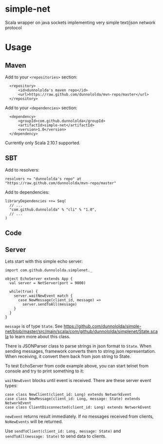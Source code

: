 simple-net
==========

Scala wrapper on java sockets implementing very simple text/json network protocol

Usage
=====

Maven
-----

Add to your `<repositories>` section:

      <repository>
          <id>dunnololda's maven repo</id>
          <url>https://raw.github.com/dunnololda/mvn-repo/master</url>
      </repository>
      
Add to your `<dependencies>` section:

      <dependency>
          <groupId>com.github.dunnololda</groupId>
          <artifactId>simple-net</artifactId>
          <version>1.0</version>
      </dependency>
      
Currently only Scala 2.10.1 supported.

SBT
---

Add to resolvers:

    resolvers += "dunnololda's repo" at "https://raw.github.com/dunnololda/mvn-repo/master"
    
Add to dependencies:

    libraryDependencies ++= Seq(
      // ...
      "com.github.dunnololda" % "cli" % "1.0",
      // ...
    )
    
Code
----

Server
------

Lets start with this simple echo server:

    import com.github.dunnololda.simplenet._
    
    object EchoServer extends App {
      val server = NetServer(port = 9000)
      
      while(true) {
        server.waitNewEvent match {
          case NewMessage(client_id, message) =>
            server.sendToAll(message)
        }
      }
    }
    
`message` is of type `State`. See 
https://github.com/dunnololda/simple-net/blob/master/src/main/scala/com/github/dunnololda/simplenet/State.scala 
to learn more about this class. 

There is JSONParser class to parse strings in json format to `State`. When sending 
messages, framework converts them to string json representation. When receiving, it convert them back
from json string to State. 

To test EchoServer from code example above, you can start telnet from console and try to print 
something to it:


    
`waitNewEvent` blocks until event is received. There are these server event types:
    
    case class NewClient(client_id: Long) extends NetworkEvent
    case class NewMessage(client_id: Long, message: State) extends NetworkEvent
    case class ClientDisconnected(client_id: Long) extends NetworkEvent
    
`newEvent` returns result immediately. If no messages received from clients, `NoNewEvents` will be returned.

Use `sendToClient(client_id: Long, message: State)` and `sendToAll(message: State)` to send data to clients.
    
